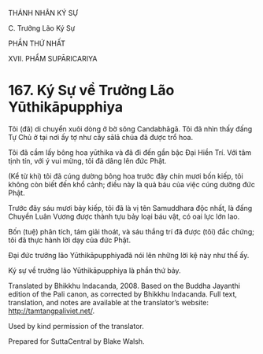 THÁNH NHÂN KÝ SỰ

C. Trưởng Lão Ký Sự

PHẦN THỨ NHẤT

XVII. PHẨM SUPĀRICARIYA

# 167\. Ký Sự về Trưởng Lão Yūthikāpupphiya

Tôi (đã) di chuyển xuôi dòng ở bờ sông Candabhāgā. Tôi đã nhìn thấy đấng Tự Chủ ở tại nơi ấy tợ như cây sālā chúa đã được trổ hoa.

Tôi đã cầm lấy bông hoa yūthika và đã đi đến gần bậc Đại Hiền Trí. Với tâm tịnh tín, với ý vui mừng, tôi đã dâng lên đức Phật.

(Kể từ khi) tôi đã cúng dường bông hoa trước đây chín mươi bốn kiếp, tôi không còn biết đến khổ cảnh; điều này là quả báu của việc cúng dường đức Phật.

Trước đây sáu mươi bảy kiếp, tôi đã là vị tên Samuddhara độc nhất, là đấng Chuyển Luân Vương được thành tựu bảy loại báu vật, có oai lực lớn lao.

Bốn (tuệ) phân tích, tám giải thoát, và sáu thắng trí đã được (tôi) đắc chứng; tôi đã thực hành lời dạy của đức Phật.

Đại đức trưởng lão Yūthikāpupphiyađã nói lên những lời kệ này như thế ấy.

Ký sự về trưởng lão Yūthikāpupphiya là phần thứ bảy.

Translated by Bhikkhu Indacanda, 2008. Based on the Buddha Jayanthi edition of the Pali canon, as corrected by Bhikkhu Indacanda. Full text, translation, and notes are available at the translator’s website: http://tamtangpaliviet.net/.

Used by kind permission of the translator.

Prepared for SuttaCentral by Blake Walsh.